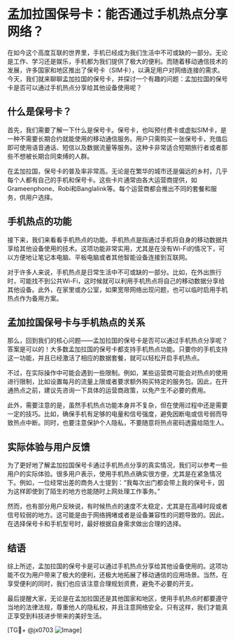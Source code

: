 # 孟加拉国保号卡：能否通过手机热点分享网络？

在如今这个高度互联的世界里，手机已经成为我们生活中不可或缺的一部分。无论是工作、学习还是娱乐，手机都为我们提供了极大的便利。而随着移动通信技术的发展，许多国家和地区推出了保号卡（SIM卡），以满足用户对网络连接的需求。今天，我们就来聊聊孟加拉国的保号卡，并探讨一个有趣的问题：孟加拉国的保号卡是否可以通过手机热点分享给其他设备使用呢？

## 什么是保号卡？

首先，我们需要了解一下什么是保号卡。保号卡，也叫预付费卡或虚拟SIM卡，是一种不需要长期合约就能使用的移动通信服务。用户只需购买一张保号卡，充值后即可使用语音通话、短信以及数据流量等服务。这种卡非常适合短期旅行者或者那些不想被长期合同束缚的人群。

在孟加拉国，保号卡的普及率非常高。无论是在繁华的城市还是偏远的乡村，几乎每个人都有自己的手机和保号卡。这些卡片通常由各大运营商提供，如Grameenphone、Robi和Banglalink等。每个运营商都会推出不同的套餐和服务，供用户选择。

## 手机热点的功能

接下来，我们来看看手机热点的功能。手机热点是指通过手机将自身的移动数据共享给其他设备使用的技术。这项功能非常实用，尤其是在没有Wi-Fi的情况下，可以方便地让笔记本电脑、平板电脑或者其他智能设备连接到互联网。

对于许多人来说，手机热点是日常生活中不可或缺的一部分。比如，在外出旅行时，可能找不到公共Wi-Fi，这时候就可以利用手机热点将自己的移动数据分享给其他设备。此外，在家里或办公室，如果宽带网络出现问题，也可以临时启用手机热点作为备用方案。

## 孟加拉国保号卡与手机热点的关系

那么，回到我们的核心问题——孟加拉国的保号卡是否可以通过手机热点分享呢？答案是可以的！大多数孟加拉国的保号卡都支持手机热点功能。只要你的手机支持这一功能，并且已经激活了相应的数据套餐，就可以轻松开启手机热点。

不过，在实际操作中可能会遇到一些限制。例如，某些运营商可能会对热点的使用进行限制，比如设置每月的流量上限或者要求额外购买特定的服务包。因此，在开通热点之前，建议先咨询一下具体的运营商政策，以免产生不必要的费用。

此外，需要注意的是，虽然手机热点功能本身并不复杂，但在使用过程中还是需要一定的技巧。比如，确保手机有足够的电量和信号强度，避免因断电或信号弱而导致热点中断。同时，也要注意保护个人隐私，不要随意将热点密码透露给陌生人。

## 实际体验与用户反馈

为了更好地了解孟加拉国保号卡通过手机热点分享的真实情况，我们可以参考一些用户的实际体验。很多用户表示，使用手机热点确实很方便，尤其是在紧急情况下。例如，一位经常出差的商务人士提到：“我每次出门都会带上我的保号卡，因为这样即使到了陌生的地方也能随时上网处理工作事务。”

然而，也有部分用户反映说，有时候热点的速度不太稳定，尤其是在高峰时段或者信号较弱的地方。这可能是由于网络拥堵或者是设备兼容性的问题导致的。因此，在选择保号卡和手机型号时，最好根据自身需求做出合理的选择。

## 结语

综上所述，孟加拉国的保号卡是可以通过手机热点分享给其他设备使用的。这项功能不仅为用户带来了极大的便利，还极大地拓展了移动通信的应用场景。当然，在享受便利的同时，我们也应该注意合理规划资费，避免不必要的开支。

最后提醒大家，无论是在孟加拉国还是其他国家和地区，使用手机热点时都要遵守当地的法律法规，尊重他人的隐私权，并且注意网络安全。只有这样，我们才能真正享受到科技进步带来的美好生活。

[TG💪+ @jx0703 ![Image](https://github.com/user-attachments/assets/dbca1d08-cadb-493c-b0ec-ad6f7a83f270)]